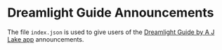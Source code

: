 # Dreamlight Guide Announcements

The file `index.json` is used to give users of the [Dreamlight Guide by A J Lake app](https://dreamlightvalleyguide.websitesbyastrea.com.au/) announcements.